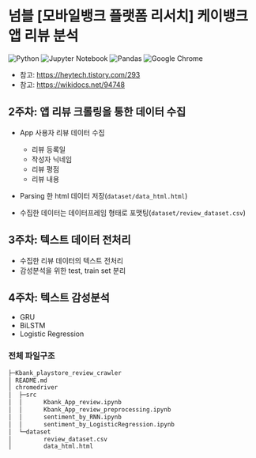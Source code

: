 # 넘블 [모바일뱅크 플랫폼 리서치] 케이뱅크 앱 리뷰 분석
![Python](https://img.shields.io/badge/python-3670A0?style=for-the-badge&logo=python&logoColor=ffdd54)
![Jupyter Notebook](https://img.shields.io/badge/jupyter-%23FA0F00.svg?style=for-the-badge&logo=jupyter&logoColor=white)
![Pandas](https://img.shields.io/badge/pandas-%23150458.svg?style=for-the-badge&logo=pandas&logoColor=white)
![Google Chrome](https://img.shields.io/badge/Google%20Chrome-4285F4?style=for-the-badge&logo=GoogleChrome&logoColor=white)

- 참고: https://heytech.tistory.com/293
- 참고: https://wikidocs.net/94748

## 2주차: 앱 리뷰 크롤링을 통한 데이터 수집
- App 사용자 리뷰 데이터 수집
  - 리뷰 등록일
  - 작성자 닉네임
  - 리뷰 평점
  - 리뷰 내용

- Parsing 한 html 데이터 저장(`dataset/data_html.html`)
- 수집한 데이터는 데이터프레임 형태로 포맷팅(`dataset/review_dataset.csv`)

## 3주차: 텍스트 데이터 전처리
- 수집한 리뷰 데이터의 텍스트 전처리
- 감성분석을 위한 test, train set 분리

## 4주차: 텍스트 감성분석
- GRU
- BiLSTM
- Logistic Regression

### 전체 파일구조
``` bash
├─Kbank_playstore_review_crawler
│ README.md
│ chromedriver
│  ├─src
│  │      Kbank_App_review.ipynb
│  │      Kbank_App_review_preprocessing.ipynb
│  │      sentiment_by_RNN.ipynb
│  │      sentiment_by_LogisticRegression.ipynb
│  └─dataset
│         review_dataset.csv
│         data_html.html
```
